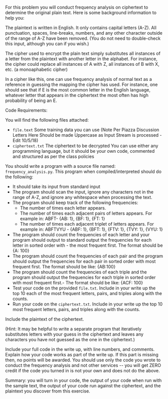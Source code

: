 For this problem you will conduct frequency analysis on ciphertext to determine the original plain text.  Here is some background information to help you:  

The plaintext is written in English. It only contains capital letters (A-Z). All punctuation, spaces, line-breaks, numbers, and any other character outside of the range of A-Z have been removed. (You do not need to double-check this input, although you can if you wish.)  

The cipher used to encrypt the plain text simply substitutes all instances of a letter from the plaintext with another letter in the alphabet. For instance, the cipher could replace all instances of A with Z, all instances of B with X, etc. (a monoaphabetic cipher)  

In a cipher like this, one can use frequency analysis of normal text as a reference in guessing the mapping the cipher has used. For instance, one should see that if E is the most common letter in the English language, whatever letter that appears in the ciphertext the most often has high probability of being an E.  

Code Requirements:  

You will find the following files attached:  

- `file.text` Some training data you can use (Note Per Piazza Discussion Letters Here Should be made Uppercase as Input Stream is processed - Edit 10/5/18)
- `ciphertext.txt` The ciphertext to be decrypted
You can use either any programming language, but it should be your own code, commented and structured as per the class policies  

You should write a program with a source file named: `frequency_analysis.py`. This program when compiled/interpreted should do the following:  

- It should take its input from standard input
- The program should scan the input, ignore any characters not in the range of A-Z, and ignore any whitespace when processing the text.
- The program should keep track of the following frequencies:
	- The number of times each letter appears.
	- The number of times each adjacent pairs of letters appears. For example in: ABFT- {AB: 1}, {BF: 1}, {FT: 1}
	- The number of times each adjacent triplet of letters appears. For example in: ABFTVYU - {ABF: 1}, {BFT: 1}, {FTV: 1}, {TVY: 1}, {VYU: 1}
- The program should count the frequencies of each letter and your program should output to standard output the frequencies for each letter in sorted order with - the most frequent first. The format should be {A: 100}
- The program should count the frequencies of each pair and the program should output the frequencies for each pair in sorted order with most frequent first. The format should be like: {AB:100}
- The  program should count the frequencies of each triple and the program should output the frequencies for each triple in sorted order with most frequent first.- The format should be like: {ACF: 100}
- Test your code on the provided `file.txt`.  Include in your write up the top 10 each of the  most frequent letters, pairs, and triples along with the counts.
- Run your code on the `ciphertext.txt`. Include in your write up the top 10 most frequent letters, pairs, and triples along with the counts.

Include the plaintext of the ciphertext.  

(Hint: It may be helpful to write a separate program that iteratively substitutes letters with your guess in the ciphertext and leaves any characters you have not guessed as the one in the ciphertext.)  

Include your full code in the write up, with line numbers, and comments. Explain how your code works as part of the write up. If this part is missing then, no points will be awarded. You should use only the code you wrote to conduct the frequency analysis and not other services -- you will get ZERO credit if the code you turned in is not your own and does not do the above.  

Summary: you will turn in your code, the output of your code when run with the sample text, the output of your code run against the ciphertext, and the plaintext you discover from this exercise.  